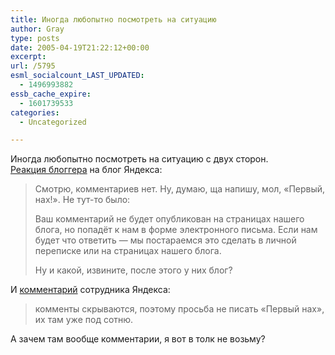 ```yaml
---
title: Иногда любопытно посмотреть на ситуацию
author: Gray
type: posts
date: 2005-04-19T21:22:12+00:00
excerpt:
url: /5795
esml_socialcount_LAST_UPDATED:
  - 1496993882
essb_cache_expire:
  - 1601739533
categories:
  - Uncategorized

---
```








Иногда любопытно посмотреть на ситуацию с двух сторон.  
<a href="http://wp.mazoo.net/archives/65" target="_blank">Реакция блоггера</a> на блог Яндекса:

> Смотрю, комментариев нет. Ну, думаю, ща напишу, мол, &#171;Первый, нах!&#187;. Не тут-то было:
> 
> Ваш комментарий не будет опубликован на страницах нашего блога, но попадёт к нам в форме электронного письма. Если нам будет что ответить &#8212; мы постараемся это сделать в личной переписке или на страницах нашего блога.
> 
> Ну и какой, извините, после этого у них блог?

И <a href="http://www.livejournal.com/users/sergeax/998173.html" target="_blank">комментарий</a> сотрудника Яндекса:

> комменты скрываются, поэтому просьба не писать &#171;Первый нах&#187;, их там уже под сотню.

А зачем там вообще комментарии, я вот в толк не возьму?